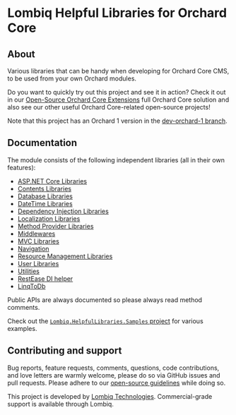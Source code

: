 # Lombiq Helpful Libraries for Orchard Core



## About

Various libraries that can be handy when developing for Orchard Core CMS, to be used from your own Orchard modules.

Do you want to quickly try out this project and see it in action? Check it out in our [Open-Source Orchard Core Extensions](https://github.com/Lombiq/Open-Source-Orchard-Core-Extensions) full Orchard Core solution and also see our other useful Orchard Core-related open-source projects!

Note that this project has an Orchard 1 version in the [dev-orchard-1 branch](https://github.com/Lombiq/Helpful-Libraries/tree/dev-orchard-1).


## Documentation

The module consists of the following independent libraries (all in their own features):

- [ASP.NET Core Libraries](Lombiq.HelpfulLibraries/Docs/AspNetCoreLibraries.md)
- [Contents Libraries](Lombiq.HelpfulLibraries/Docs/ContentsLibraries.md)
- [Database Libraries](Lombiq.HelpfulLibraries/Docs/DatabaseLibraries.md)
- [DateTime Libraries](Lombiq.HelpfulLibraries/Docs/DateTimeLibraries.md)
- [Dependency Injection Libraries](Lombiq.HelpfulLibraries/Docs/DependencyInjectionLibraries.md)
- [Localization Libraries](Lombiq.HelpfulLibraries/Docs/LocalizationLibraries.md)
- [Method Provider Libraries](Lombiq.HelpfulLibraries/Docs/MethodProviderLibraries.md)
- [Middlewares](Lombiq.HelpfulLibraries/Docs/Middlewares.md)
- [MVC Libraries](Lombiq.HelpfulLibraries/Docs/MvcLibraries.md)
- [Navigation](Lombiq.HelpfulLibraries/Docs/Navigation.md)
- [Resource Management Libraries](Lombiq.HelpfulLibraries/Docs/ResourceManagementLibraries.md)
- [User Libraries](Lombiq.HelpfulLibraries/Docs/UserLibraries.md)
- [Utilities](Lombiq.HelpfulLibraries/Docs/Utilities.md)
- [RestEase DI helper](Lombiq.HelpfulLibraries.RestEase/Readme.md)
- [LinqToDb](Lombiq.HelpfulLibraries.LinqToDb/Readme.md)

Public APIs are always documented so please always read method comments.

Check out the [`Lombiq.HelpfulLibraries.Samples` project](Lombiq.HelpfulLibraries.Samples) for various examples.


## Contributing and support

Bug reports, feature requests, comments, questions, code contributions, and love letters are warmly welcome, please do so via GitHub issues and pull requests. Please adhere to our [open-source guidelines](https://lombiq.com/open-source-guidelines) while doing so.

This project is developed by [Lombiq Technologies](https://lombiq.com/). Commercial-grade support is available through Lombiq.
